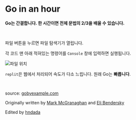 # Go in an hour

**Go는 간결합니다. 한 시간이면 전체 문법의 2/3을 배울 수 있습니다.**
<p>&nbsp;</p>



파일 버튼을 누르면 파일 탐색기가 열립니다.

각 코드 맨 아래 적혀있는 명령어를 `Console` 창에 입력하면 실행됩니다.

![파일 위치](https://imgur.com/a/M26PR0P)

`replit`은 웹에서 처리되어 속도가 다소 느립니다. 원래 Go는 **빠릅니다**.

<p>&nbsp;</p>

source: [gobyexample.com](https://gobyexample.com/)

Originally written by [Mark McGranaghan](https://markmcgranaghan.com/) and [Eli Bendersky](https://eli.thegreenplace.net/)

Edited by [hndada](mailto:hndada@dgist.ac.kr)